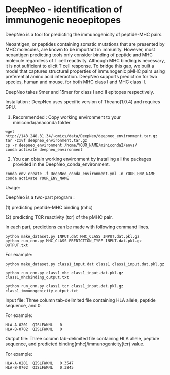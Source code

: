 # DeepNeo - identification of immunogenic neoepitopes


DeepNeo is a tool for predicting the immunogenicity of peptide-MHC pairs.

Neoantigen, or peptides containing somatic mutations that are presented by MHC molecules, are known to be important in immunity. However, most neoantigen predicting tools only consider binding of peptide and MHC molecule regardless of T cell reactivity. Although MHC binding is necessary, it is not sufficient to elicit T cell response. To bridge this gap, we built a model that captures structural properties of immunogenic pMHC pairs using preferential amino acid interaction. DeepNeo supports prediction for two species, human and mouse, for both MHC class I and MHC class II.

DeepNeo takes 9mer and 15mer for class I and II epitopes respectively.

Installation : 
DeepNeo uses specific version of Theano(1.0.4) and requires GPU.

1) Recommended : Copy working environment to your miniconda/anaconda folder
```
wget http://143.248.31.34/~omics/data/DeepNeo/deepneo_environment.tar.gz
tar -zxvf deepneo_environment.tar.gz
cp -r deepneo_environment /home/YOUR_NAME/miniconda2/envs/
conda activate deepneo_environment
```
2) You can obtain working environment by installing all the packages provided in the DeepNeo_conda_environment.
```
conda env create -f DeepNeo_conda_environment.yml -n YOUR_ENV_NAME
conda activate YOUR_ENV_NAME
```

Usage:

DeepNeo is a two-part program :

(1) predicting peptide-MHC binding (mhc)

(2) predicting TCR reactivity (tcr) of the pMHC pair.

In each part, predictions can be made with following command lines.
```
python make_dataset.py INPUT.dat MHC_CLASS INPUT.dat.pkl.gz
python run_cnn.py MHC_CLASS PREDICTION_TYPE INPUT.dat.pkl.gz OUTPUT.txt
```
For example:
```
python make_dataset.py class1_input.dat class1 class1_input.dat.pkl.gz

python run_cnn.py class1 mhc class1_input.dat.pkl.gz class1_mhcbinding_output.txt 

python run_cnn.py class1 tcr class1_input.dat.pkl.gz class1_immunogenicity_output.txt 
```
Input file:
Three column tab-delimited file containing HLA allele, peptide sequence, and 0.

For example:
```
HLA-A-0201	QISLFWKNL	0
HLA-B-0702	QISLFWKNL	0
```

Output file:
Three column tab-delimited file containing HLA allele, peptide sequence, and predicted binding(mhc)/immunogenicity(tcr) value.

For example:
```
HLA-A-0201	QISLFWKNL	0.3547
HLA-B-0702	QISLFWKNL	0.3845
```
